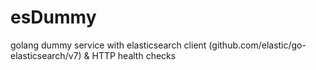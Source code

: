 # esDummy

golang dummy service with elasticsearch client (github.com/elastic/go-elasticsearch/v7) & HTTP health checks